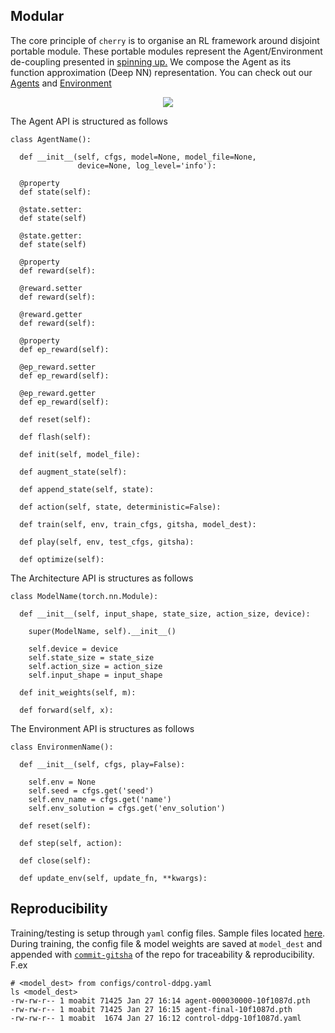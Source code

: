## Modular

The core principle of `cherry` is to organise an RL framework around disjoint portable module. These portable modules represent the Agent/Environment de-coupling presented in [spinning up.](https://spinningup.openai.com/en/latest/spinningup/rl_intro.html#id4) We compose the Agent as its function approximation (Deep NN) representation. You can check out our [Agents](https://github.com/moabitcoin/cherry-pytorch/tree/master/cherry/agents) and [Environment](https://github.com/moabitcoin/cherry-pytorch/tree/master/cherry/envs)

<p align="center">
<img src="https://spinningup.openai.com/en/latest/_images/rl_diagram_transparent_bg.png">
</p>

The Agent API is structured as follows

```
class AgentName():

  def __init__(self, cfgs, model=None, model_file=None,
               device=None, log_level='info'):

  @property
  def state(self):

  @state.setter:
  def state(self)

  @state.getter:
  def state(self)

  @property
  def reward(self):

  @reward.setter
  def reward(self):

  @reward.getter
  def reward(self):

  @property
  def ep_reward(self):

  @ep_reward.setter
  def ep_reward(self):

  @ep_reward.getter
  def ep_reward(self):

  def reset(self):

  def flash(self):

  def init(self, model_file):

  def augment_state(self):

  def append_state(self, state):

  def action(self, state, deterministic=False):

  def train(self, env, train_cfgs, gitsha, model_dest):

  def play(self, env, test_cfgs, gitsha):

  def optimize(self):

```

The Architecture API is structures as follows

```
class ModelName(torch.nn.Module):

  def __init__(self, input_shape, state_size, action_size, device):

    super(ModelName, self).__init__()

    self.device = device
    self.state_size = state_size
    self.action_size = action_size
    self.input_shape = input_shape

  def init_weights(self, m):

  def forward(self, x):

```

The Environment API is structures as follows

```
class EnvironmenName():

  def __init__(self, cfgs, play=False):

    self.env = None
    self.seed = cfgs.get('seed')
    self.env_name = cfgs.get('name')
    self.env_solution = cfgs.get('env_solution')

  def reset(self):

  def step(self, action):

  def close(self):

  def update_env(self, update_fn, **kwargs):

```

## Reproducibility
Training/testing is setup through `yaml` config files. Sample files located [here](https://github.com/moabitcoin/cherry-pytorch/blob/master/configs/control.yaml). During training, the config file & model weights are saved at `model_dest` and appended with [`commit-gitsha`](https://gist.github.com/masak/2415865) of the repo for traceability & reproducibility. F.ex

```
# <model_dest> from configs/control-ddpg.yaml
ls <model_dest>
-rw-rw-r-- 1 moabit 71425 Jan 27 16:14 agent-000030000-10f1087d.pth
-rw-rw-r-- 1 moabit 71425 Jan 27 16:15 agent-final-10f1087d.pth
-rw-rw-r-- 1 moabit  1674 Jan 27 16:12 control-ddpg-10f1087d.yaml
```
